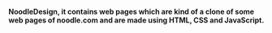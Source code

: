 **NoodleDesign, it contains web pages which are kind of a clone of some web pages of noodle.com and are made using HTML, CSS and JavaScript.**

